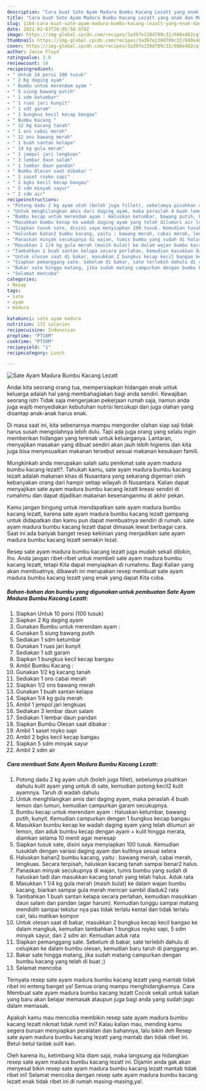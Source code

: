 ```yaml
---
description: "Cara buat Sate Ayam Madura Bumbu Kacang Lezatt yang enak dan Mudah Dibuat"
title: "Cara buat Sate Ayam Madura Bumbu Kacang Lezatt yang enak dan Mudah Dibuat"
slug: 1164-cara-buat-sate-ayam-madura-bumbu-kacang-lezatt-yang-enak-dan-mudah-dibuat
date: 2021-02-07T20:05:58.970Z
image: https://img-global.cpcdn.com/recipes/3a397e130d709c32/680x482cq70/sate-ayam-madura-bumbu-kacang-lezatt-foto-resep-utama.jpg
thumbnail: https://img-global.cpcdn.com/recipes/3a397e130d709c32/680x482cq70/sate-ayam-madura-bumbu-kacang-lezatt-foto-resep-utama.jpg
cover: https://img-global.cpcdn.com/recipes/3a397e130d709c32/680x482cq70/sate-ayam-madura-bumbu-kacang-lezatt-foto-resep-utama.jpg
author: Janie Floyd
ratingvalue: 3.8
reviewcount: 14
recipeingredient:
- " Untuk 10 porsi 100 tusuk"
- " 2 Kg daging ayam"
- " Bumbu untuk merendam ayam "
- " 5 siung bawang putih"
- " 1 sdm ketumbar"
- " 1 ruas jari kunyit"
- " 1 sdt garam"
- " 1 bungkus kecil kecap bangau"
- " Bumbu Kacang "
- " 12 kg kacang tanah"
- " 1 ons cabai merah"
- " 12 ons bawang merah"
- " 1 buah santan kelapa"
- " 14 kg gula merah"
- " 1 jempol jari lengkuas"
- " 3 lembar daun salam"
- " 1 lembar daun pandan"
- " Bumbu Olesan saat dibakar "
- " 1 saset royko sapi"
- " 2 bgks kecil kecap bangau"
- " 5 sdm minyak sayur"
- " 2 sdm air"
recipeinstructions:
- "Potong dadu 2 kg ayam utuh (boleh juga fillet), sebelumya pisahkan dahulu kulit ayam yang untuk di sate, kemudian potong kecil2 kulit ayamnya. Taruh di wadah dahulu"
- "Untuk menghilangkan amis dari daging ayam, maka peraslah 4 buah lemon dan lumuri, kemudian campurkan garam secukupnya."
- "Bumbu kecap untuk merendam ayam : Haluskan ketumbar, bawang putih, kunyit. Kemudian campurkan dengan 1 bungkus kecap bangau"
- "Masukkan bumbu kecap ke wadah daging ayam yang telah dilumuri air lemon, dan aduk bumbu kecap dengan ayam + kulit hingga merata, diamkan selama 10 menit agar meresap"
- "Siapkan tusuk sate, disini saya menyiapkan 100 tusuk. Kemudian tusuklah dengan variasi daging ayam dan kulitnya sesuai selera"
- "Haluskan bahan2 bumbu kacang, yaitu : bawang merah, cabai merah, lengkuas. Secara terpisah, haluskan kacang tanah sampai benar2 halus."
- "Panaskan minyak secukupnya di wajan, tumis bumbu yang sudah di haluskan tadi dan masukkan kacang tanah yang telah halus. Aduk rata"
- "Masukkan 1 1/4 kg gula merah (masih bulat) ke dalam wajan bumbu kacang, biarkan sampai gula merah mencair sambil diaduk2 rata"
- "Tambahkan 1 buah santan kelapa secara perlahan, kemudian masukkan daun salam dan pandan (agar harum). Kemudian tunggu sampai matang mendidih sampai tekstur nya pas tidak terlalu kental dan tidak terlalu cair, lalu matikan kompor"
- "Untuk olesan saat di bakar, masukkan 2 bungkus kecap kecil bangao ke dalam mangkuk, kemudian tambahkan 1 bungkus royko sapi, 5 sdm minyak sayur, dan 2 sdm air. Kemudian aduk rata"
- "Siapkan pemanggang sate. Sebelum di bakar, sate terlebih dahulu di celupkan ke dalam bumbu olesan, kemudian baru taruh di panggang an."
- "Bakar sate hingga matang, jika sudah matang campurkan dengan bumbu kacang yang telah di buat ;)"
- "Selamat mencoba"
categories:
- Resep
tags:
- sate
- ayam
- madura

katakunci: sate ayam madura 
nutrition: 172 calories
recipecuisine: Indonesian
preptime: "PT18M"
cooktime: "PT50M"
recipeyield: "1"
recipecategory: Lunch

---
```



![Sate Ayam Madura Bumbu Kacang Lezatt](https://img-global.cpcdn.com/recipes/3a397e130d709c32/680x482cq70/sate-ayam-madura-bumbu-kacang-lezatt-foto-resep-utama.jpg)

Andai kita seorang orang tua, mempersiapkan hidangan enak untuk keluarga adalah hal yang membahagiakan bagi anda sendiri. Kewajiban seorang istri Tidak saja mengerjakan pekerjaan rumah saja, namun anda juga wajib menyediakan kebutuhan nutrisi tercukupi dan juga olahan yang disantap anak-anak harus enak.

Di masa  saat ini, kita sebenarnya mampu mengorder olahan siap saji tidak harus susah mengolahnya lebih dulu. Tapi ada juga orang yang selalu ingin memberikan hidangan yang terenak untuk keluarganya. Lantaran, menyajikan masakan yang dibuat sendiri akan jauh lebih higienis dan kita juga bisa menyesuaikan makanan tersebut sesuai makanan kesukaan famili. 



Mungkinkah anda merupakan salah satu penikmat sate ayam madura bumbu kacang lezatt?. Tahukah kamu, sate ayam madura bumbu kacang lezatt adalah makanan khas di Nusantara yang sekarang digemari oleh kebanyakan orang dari hampir setiap wilayah di Nusantara. Kalian dapat menyajikan sate ayam madura bumbu kacang lezatt kreasi sendiri di rumahmu dan dapat dijadikan makanan kesenanganmu di akhir pekan.

Kamu jangan bingung untuk mendapatkan sate ayam madura bumbu kacang lezatt, karena sate ayam madura bumbu kacang lezatt gampang untuk didapatkan dan kamu pun dapat membuatnya sendiri di rumah. sate ayam madura bumbu kacang lezatt dapat dimasak lewat berbagai cara. Saat ini ada banyak banget resep kekinian yang menjadikan sate ayam madura bumbu kacang lezatt semakin lezat.

Resep sate ayam madura bumbu kacang lezatt juga mudah sekali dibikin, lho. Anda jangan ribet-ribet untuk membeli sate ayam madura bumbu kacang lezatt, tetapi Kita dapat menyiapkan di rumahmu. Bagi Kalian yang akan membuatnya, dibawah ini merupakan resep membuat sate ayam madura bumbu kacang lezatt yang enak yang dapat Kita coba.

<!--inarticleads1-->

##### Bahan-bahan dan bumbu yang digunakan untuk pembuatan Sate Ayam Madura Bumbu Kacang Lezatt:

1. Siapkan  Untuk 10 porsi (100 tusuk)
1. Siapkan  2 Kg daging ayam
1. Gunakan  Bumbu untuk merendam ayam :
1. Gunakan  5 siung bawang putih
1. Sediakan  1 sdm ketumbar
1. Gunakan  1 ruas jari kunyit
1. Sediakan  1 sdt garam
1. Siapkan  1 bungkus kecil kecap bangau
1. Ambil  Bumbu Kacang :
1. Gunakan  1/2 kg kacang tanah
1. Sediakan  1 ons cabai merah
1. Siapkan  1/2 ons bawang merah
1. Gunakan  1 buah santan kelapa
1. Siapkan  1/4 kg gula merah
1. Ambil  1 jempol jari lengkuas
1. Sediakan  3 lembar daun salam
1. Sediakan  1 lembar daun pandan
1. Siapkan  Bumbu Olesan saat dibakar :
1. Ambil  1 saset royko sapi
1. Ambil  2 bgks kecil kecap bangau
1. Siapkan  5 sdm minyak sayur
1. Ambil  2 sdm air




<!--inarticleads2-->

##### Cara membuat Sate Ayam Madura Bumbu Kacang Lezatt:

1. Potong dadu 2 kg ayam utuh (boleh juga fillet), sebelumya pisahkan dahulu kulit ayam yang untuk di sate, kemudian potong kecil2 kulit ayamnya. Taruh di wadah dahulu
1. Untuk menghilangkan amis dari daging ayam, maka peraslah 4 buah lemon dan lumuri, kemudian campurkan garam secukupnya.
1. Bumbu kecap untuk merendam ayam : Haluskan ketumbar, bawang putih, kunyit. Kemudian campurkan dengan 1 bungkus kecap bangau
1. Masukkan bumbu kecap ke wadah daging ayam yang telah dilumuri air lemon, dan aduk bumbu kecap dengan ayam + kulit hingga merata, diamkan selama 10 menit agar meresap
1. Siapkan tusuk sate, disini saya menyiapkan 100 tusuk. Kemudian tusuklah dengan variasi daging ayam dan kulitnya sesuai selera
1. Haluskan bahan2 bumbu kacang, yaitu : bawang merah, cabai merah, lengkuas. Secara terpisah, haluskan kacang tanah sampai benar2 halus.
1. Panaskan minyak secukupnya di wajan, tumis bumbu yang sudah di haluskan tadi dan masukkan kacang tanah yang telah halus. Aduk rata
1. Masukkan 1 1/4 kg gula merah (masih bulat) ke dalam wajan bumbu kacang, biarkan sampai gula merah mencair sambil diaduk2 rata
1. Tambahkan 1 buah santan kelapa secara perlahan, kemudian masukkan daun salam dan pandan (agar harum). Kemudian tunggu sampai matang mendidih sampai tekstur nya pas tidak terlalu kental dan tidak terlalu cair, lalu matikan kompor
1. Untuk olesan saat di bakar, masukkan 2 bungkus kecap kecil bangao ke dalam mangkuk, kemudian tambahkan 1 bungkus royko sapi, 5 sdm minyak sayur, dan 2 sdm air. Kemudian aduk rata
1. Siapkan pemanggang sate. Sebelum di bakar, sate terlebih dahulu di celupkan ke dalam bumbu olesan, kemudian baru taruh di panggang an.
1. Bakar sate hingga matang, jika sudah matang campurkan dengan bumbu kacang yang telah di buat ;)
1. Selamat mencoba




Ternyata resep sate ayam madura bumbu kacang lezatt yang mantab tidak ribet ini enteng banget ya! Semua orang mampu menghidangkannya. Cara Membuat sate ayam madura bumbu kacang lezatt Cocok sekali untuk kalian yang baru akan belajar memasak ataupun juga bagi anda yang sudah jago dalam memasak.

Apakah kamu mau mencoba membikin resep sate ayam madura bumbu kacang lezatt nikmat tidak rumit ini? Kalau kalian mau, mending kamu segera buruan menyiapkan peralatan dan bahannya, lalu bikin deh Resep sate ayam madura bumbu kacang lezatt yang mantab dan tidak ribet ini. Betul-betul taidak sulit kan. 

Oleh karena itu, ketimbang kita diam saja, maka langsung aja hidangkan resep sate ayam madura bumbu kacang lezatt ini. Dijamin anda gak akan menyesal bikin resep sate ayam madura bumbu kacang lezatt mantab tidak ribet ini! Selamat mencoba dengan resep sate ayam madura bumbu kacang lezatt enak tidak ribet ini di rumah masing-masing,ya!.

